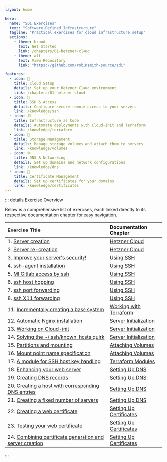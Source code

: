 ```yaml
---
layout: home

hero:
  name: "SDI Exercises"
  text: "Software-Defined Infrastructure"
  tagline: "Practical exercises for cloud infrastructure setup"
  actions:
    - theme: brand
      text: Get Started
      link: /chapters/01-hetzner-cloud
    - theme: alt
      text: View Repository
      link: "https://github.com/robinsmith-source/sdi"

features:
  - icon: 🚀
    title: Cloud Setup
    details: Set up your Hetzner Cloud environment
    link: /chapters/01-hetzner-cloud
  - icon: 🔐
    title: SSH & Access
    details: Configure secure remote access to your servers
    link: /knowledge/ssh
  - icon: 🏗️
    title: Infrastructure as Code
    details: Automate deployments with Cloud-Init and Terraform
    link: /knowledge/terraform
  - icon: 💾
    title: Storage Management
    details: Manage storage volumes and attach them to servers
    link: /knowledge/volumes
  - icon: 🌐
    title: DNS & Networking
    details: Set up domains and network configurations
    link: /knowledge/dns
  - icon: 📜
    title: Certificate Management
    details: Set up certificates for your domains
    link: /knowledge/certificates
---
```


::: details Exercise Overview

Below is a comprehensive list of exercises, each linked directly to its respective documentation chapter for easy navigation.

| Exercise Title                                                                                                                                                        | Documentation Chapter                                                        |
| :-------------------------------------------------------------------------------------------------------------------------------------------------------------------- | :--------------------------------------------------------------------------- |
| 1. [Server creation ](https://medieninformatik.cloud/sdi_cloudProvider_webAdminGui.html#sdiQandaGuiCreateServer)                                                      | [Hetzner Cloud](./chapters/01-hetzner-cloud#exercise-1)                      |
| 2. [Server re-creation](https://medieninformatik.cloud/sdi_cloudProvider_webAdminGui.html#sdiQandaGuiReCreateServer)                                                  | [Hetzner Cloud](./chapters/01-hetzner-cloud#exercise-2)                      |
| 3. [Improve your server's security!](https://medieninformatik.cloud/sdiSshBase.html#sdi_cloudProvider_webAdminGui_quandaServerImproved)                               | [Using SSH](./chapters/02-using-ssh#exercise-3)                              |
| 4. [ssh-agent installation](https://medieninformatik.cloud/sdiSshAgent.html#sdiSshQandaInstallSshAgent)                                                               | [Using SSH](./chapters/02-using-ssh#exercise-4)                              |
| 5. [MI Gitlab access by ssh](https://medieninformatik.cloud/sdiSshAgent.html#sdiSshMiGitlab)                                                                          | [Using SSH](./chapters/02-using-ssh#exercise-5)                              |
| 6. [ssh host hopping](https://medieninformatik.cloud/sdiSshAgentForwarding.html#sdiSshQandaAgentForward)                                                              | [Using SSH](./chapters/02-using-ssh#exercise-6)                              |
| 7. [ssh port forwarding](https://medieninformatik.cloud/sdiSshPortForward.html#sdiSshQandaPortForward)                                                                | [Using SSH](./chapters/02-using-ssh#exercise-7)                              |
| 8. [ssh X11 forwarding](https://medieninformatik.cloud/sdiSshX11Forward.html#sdiSshQandaX11Forward)                                                                   | [Using SSH](./chapters/02-using-ssh#exercise-8)                              |
| 11. [Incrementally creating a base system](https://medieninformatik.cloud/sdi_cloudProvider_terra.html#sdi_cloudProvider_terra_qandaBasicSystem)                      | [Working with Terraform](./chapters/03-working-with-terraform#exercise-11)   |
| 12. [Automatic Nginx installation](https://medieninformatik.cloud/sdi_cloudProvider_cloudInit.html#sdi_cloudProvider_cloudInit_qanda_NginxByBash)                     | [Server Initialization](./chapters/04-server-initialization#exercise-12)     |
| 13. [Working on Cloud-init](https://medieninformatik.cloud/sdi_cloudProvider_cloudInit.html#sdi_cloudProvider_cloudInit_qanda_gettingStarted)                         | [Server Initialization](./chapters/04-server-initialization#exercise-13)     |
| 14. [Solving the ~/.ssh/known_hosts quirk](https://medieninformatik.cloud/sdi_cloudProvider_cloudInit.html#sdi_cloudProvider_cloudInit_qanda_solveSshKnownHosts)      | [Server Initialization](./chapters/04-server-initialization#exercise-14)     |
| 15. [Partitions and mounting](https://medieninformatik.cloud/sdi_cloudProvider_volume.html#sdi_cloudProvider_volume_qanda_ManualMount)                                | [Attaching Volumes](./chapters/05-attaching-volumes#exercise-15)             |
| 16. [Mount point name specification](https://medieninformatik.cloud/sdi_cloudProvider_volume.html#sdi_cloudProvider_volume_qanda_mountPointName)                      | [Attaching Volumes](./chapters/05-attaching-volumes#exercise-16)             |
| 17. [A module for SSH host key handling](https://medieninformatik.cloud/sdi_cloudProvider_modules.html#sdi_cloudProvider_modules_qanda_moduleFileGen)                 | [Terraform Modules](./chapters/06-terraform-modules#exercise-17)             |
| 18. [Enhancing your web server](https://medieninformatik.cloud/sdiDnsProjectNameServer.html#_qanda)                                                                   | [Setting Up DNS](./chapters/07-setting-up-dns#exercise-18)                   |
| 19. [Creating DNS records](https://medieninformatik.cloud/sdi_cloudProvider_dns.html#sdi_cloudProvider_dns_quandaPureDns)                                             | [Setting Up DNS](./chapters/07-setting-up-dns#exercise-19)                   |
| 20. [Creating a host with corresponding DNS entries](https://medieninformatik.cloud/sdi_cloudProvider_dns.html#sdi_cloudProvider_dns_quanda_hostAndDns)               | [Setting Up DNS](./chapters/07-setting-up-dns#exercise-20)                   |
| 21. [Creating a fixed number of servers](https://medieninformatik.cloud/sdi_cloudProvider_dns.html#sdi_cloudProvider_loops_qanda_multiServerGen)                      | [Setting Up DNS](./chapters/07-setting-up-dns#exercise-21)                   |
| 22. [Creating a web certificate](https://medieninformatik.cloud/sdi_cloudProvider_certs.html#sdi_cloudProvider_certs_qanda_createCert)                                | [Setting Up Certificates](./chapters/08-setting-up-certificates#exercise-22) |
| 23. [Testing your web certificate](https://medieninformatik.cloud/sdi_cloudProvider_certs.html#sdi_cloudProvider_certs_qanda_testCert)                                | [Setting Up Certificates](./chapters/08-setting-up-certificates#exercise-23) |
| 24. [Combining certificate generation and server creation](https://medieninformatik.cloud/sdi_cloudProvider_certs.html#sdi_cloudProvider_certs_qanda_tlsCompleteHost) | [Setting Up Certificates](./chapters/08-setting-up-certificates#exercise-24) |

:::
